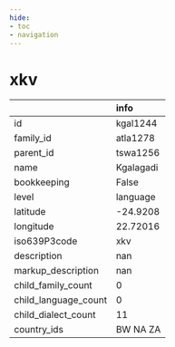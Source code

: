 ```yaml
---
hide:
- toc
- navigation
---
```

# xkv
|                      | info      |
|:---------------------|:----------|
| id                   | kgal1244  |
| family_id            | atla1278  |
| parent_id            | tswa1256  |
| name                 | Kgalagadi |
| bookkeeping          | False     |
| level                | language  |
| latitude             | -24.9208  |
| longitude            | 22.72016  |
| iso639P3code         | xkv       |
| description          | nan       |
| markup_description   | nan       |
| child_family_count   | 0         |
| child_language_count | 0         |
| child_dialect_count  | 11        |
| country_ids          | BW NA ZA  |